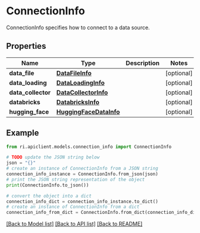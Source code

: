 # ConnectionInfo

ConnectionInfo specifies how to connect to a data source.

## Properties

Name | Type | Description | Notes
------------ | ------------- | ------------- | -------------
**data_file** | [**DataFileInfo**](DataFileInfo.md) |  | [optional] 
**data_loading** | [**DataLoadingInfo**](DataLoadingInfo.md) |  | [optional] 
**data_collector** | [**DataCollectorInfo**](DataCollectorInfo.md) |  | [optional] 
**databricks** | [**DatabricksInfo**](DatabricksInfo.md) |  | [optional] 
**hugging_face** | [**HuggingFaceDataInfo**](HuggingFaceDataInfo.md) |  | [optional] 

## Example

```python
from ri.apiclient.models.connection_info import ConnectionInfo

# TODO update the JSON string below
json = "{}"
# create an instance of ConnectionInfo from a JSON string
connection_info_instance = ConnectionInfo.from_json(json)
# print the JSON string representation of the object
print(ConnectionInfo.to_json())

# convert the object into a dict
connection_info_dict = connection_info_instance.to_dict()
# create an instance of ConnectionInfo from a dict
connection_info_from_dict = ConnectionInfo.from_dict(connection_info_dict)
```
[[Back to Model list]](../README.md#documentation-for-models) [[Back to API list]](../README.md#documentation-for-api-endpoints) [[Back to README]](../README.md)

